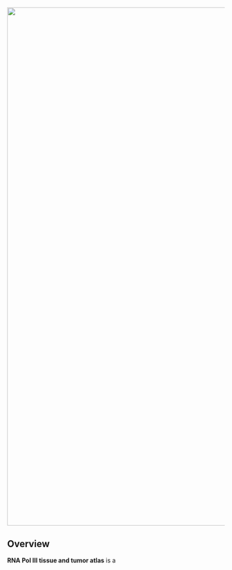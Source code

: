 
 # <img src="logo_header.png" width="1200px">

## Overview

**RNA Pol III tissue and tumor atlas** is a 

